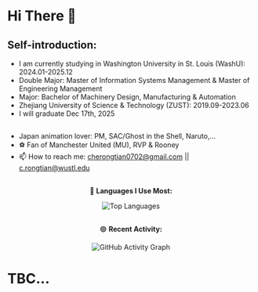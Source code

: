 # Hi There 👋
## Self-introduction:
- I am currently studying in Washington University in St. Louis (WashU): 2024.01-2025.12
- Double Major: Master of Information Systems Management & Master of Engineering Management
- Major: Bachelor of Machinery Design, Manufacturing & Automation
- Zhejiang University of Science & Technology (ZUST): 2019.09-2023.06
- I will graduate Dec 17th, 2025
##
- Japan animation lover: PM, SAC/Ghost in the Shell, Naruto,...
- ⚽️ Fan of Manchester United (MU), RVP & Rooney
- 📫 How to reach me: cherongtian0702@gmail.com || c.rongtian@wustl.edu

## 
  <div align="center">
    🔴 <b>Languages I Use Most: </b>
  </div>

<p align="center">
  <img src="https://github-readme-stats.vercel.app/api/top-langs/?username=CheRongtian&layout=compact&langs_count=8&theme=radical" alt="Top Languages"/>
</p>

## 
  <div align="center">
    🟢 <b>Recent Activity:</b>
  </div>

<p align="center">
  <img src="https://github-readme-activity-graph.vercel.app/graph?username=CheRongtian&theme=react" alt="GitHub Activity Graph"/>
</p>

# TBC...
